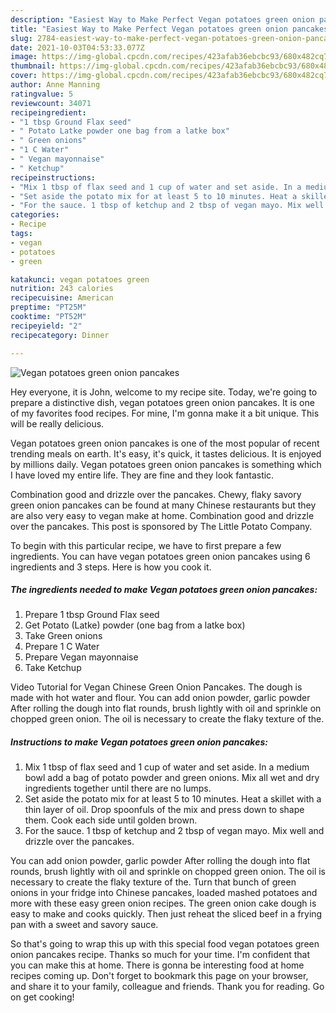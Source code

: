 ```yaml
---
description: "Easiest Way to Make Perfect Vegan potatoes green onion pancakes"
title: "Easiest Way to Make Perfect Vegan potatoes green onion pancakes"
slug: 2784-easiest-way-to-make-perfect-vegan-potatoes-green-onion-pancakes
date: 2021-10-03T04:53:33.077Z
image: https://img-global.cpcdn.com/recipes/423afab36ebcbc93/680x482cq70/vegan-potatoes-green-onion-pancakes-recipe-main-photo.jpg
thumbnail: https://img-global.cpcdn.com/recipes/423afab36ebcbc93/680x482cq70/vegan-potatoes-green-onion-pancakes-recipe-main-photo.jpg
cover: https://img-global.cpcdn.com/recipes/423afab36ebcbc93/680x482cq70/vegan-potatoes-green-onion-pancakes-recipe-main-photo.jpg
author: Anne Manning
ratingvalue: 5
reviewcount: 34071
recipeingredient:
- "1 tbsp Ground Flax seed"
- " Potato Latke powder one bag from a latke box"
- " Green onions"
- "1 C Water"
- " Vegan mayonnaise"
- " Ketchup"
recipeinstructions:
- "Mix 1 tbsp of flax seed and 1 cup of water and set aside. In a medium bowl add a bag of potato powder and green onions. Mix all wet and dry ingredients together until there are no lumps."
- "Set aside the potato mix for at least 5 to 10 minutes. Heat a skillet with a thin layer of oil. Drop spoonfuls of the mix and press down to shape them. Cook each side until golden brown."
- "For the sauce. 1 tbsp of ketchup and 2 tbsp of vegan mayo. Mix well and drizzle over the pancakes."
categories:
- Recipe
tags:
- vegan
- potatoes
- green

katakunci: vegan potatoes green 
nutrition: 243 calories
recipecuisine: American
preptime: "PT25M"
cooktime: "PT52M"
recipeyield: "2"
recipecategory: Dinner

---
```



![Vegan potatoes green onion pancakes](https://img-global.cpcdn.com/recipes/423afab36ebcbc93/680x482cq70/vegan-potatoes-green-onion-pancakes-recipe-main-photo.jpg)

Hey everyone, it is John, welcome to my recipe site. Today, we're going to prepare a distinctive dish, vegan potatoes green onion pancakes. It is one of my favorites food recipes. For mine, I'm gonna make it a bit unique. This will be really delicious.

Vegan potatoes green onion pancakes is one of the most popular of recent trending meals on earth. It's easy, it's quick, it tastes delicious. It is enjoyed by millions daily. Vegan potatoes green onion pancakes is something which I have loved my entire life. They are fine and they look fantastic.

Combination good and drizzle over the pancakes. Chewy, flaky savory green onion pancakes can be found at many Chinese restaurants but they are also very easy to vegan make at home. Combination good and drizzle over the pancakes. This post is sponsored by The Little Potato Company.


To begin with this particular recipe, we have to first prepare a few ingredients. You can have vegan potatoes green onion pancakes using 6 ingredients and 3 steps. Here is how you cook it.

<!--inarticleads1-->

##### The ingredients needed to make Vegan potatoes green onion pancakes:

1. Prepare 1 tbsp Ground Flax seed
1. Get  Potato (Latke) powder (one bag from a latke box)
1. Take  Green onions
1. Prepare 1 C Water
1. Prepare  Vegan mayonnaise
1. Take  Ketchup


Video Tutorial for Vegan Chinese Green Onion Pancakes. The dough is made with hot water and flour. You can add onion powder, garlic powder After rolling the dough into flat rounds, brush lightly with oil and sprinkle on chopped green onion. The oil is necessary to create the flaky texture of the. 

<!--inarticleads2-->

##### Instructions to make Vegan potatoes green onion pancakes:

1. Mix 1 tbsp of flax seed and 1 cup of water and set aside. In a medium bowl add a bag of potato powder and green onions. Mix all wet and dry ingredients together until there are no lumps.
1. Set aside the potato mix for at least 5 to 10 minutes. Heat a skillet with a thin layer of oil. Drop spoonfuls of the mix and press down to shape them. Cook each side until golden brown.
1. For the sauce. 1 tbsp of ketchup and 2 tbsp of vegan mayo. Mix well and drizzle over the pancakes.


You can add onion powder, garlic powder After rolling the dough into flat rounds, brush lightly with oil and sprinkle on chopped green onion. The oil is necessary to create the flaky texture of the. Turn that bunch of green onions in your fridge into Chinese pancakes, loaded mashed potatoes and more with these easy green onion recipes. The green onion cake dough is easy to make and cooks quickly. Then just reheat the sliced beef in a frying pan with a sweet and savory sauce. 

So that's going to wrap this up with this special food vegan potatoes green onion pancakes recipe. Thanks so much for your time. I'm confident that you can make this at home. There is gonna be interesting food at home recipes coming up. Don't forget to bookmark this page on your browser, and share it to your family, colleague and friends. Thank you for reading. Go on get cooking!
